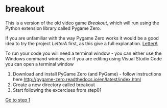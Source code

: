 # breakout

This is a version of the old video game *Breakout*, which will run using the Python extension library called Pygame Zero.

If you are unfamiliar with the way Pygame Zero works it would be a good idea to try the project *LetterA* first, as this give a full explanation. [LetterA](../LetterA)

To run your code you will need a terminal window - you can either use the Windows command window, or if you are editing using Visual Studio Code you can open a terminal window 

1. Download and install PyGame Zero (and PyGame) - follow instructions here http://pygame-zero.readthedocs.io/en/latest/index.html
2. Create a new directory called breakout
3. Start following the excercises from step01

[Go to step 1](Step01-screen_and_ball)
